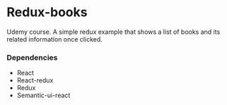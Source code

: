 # Redux-books

Udemy course. A simple redux example that shows a list of books and its related information once clicked.

### Dependencies

* React
* React-redux
* Redux
* Semantic-ui-react

